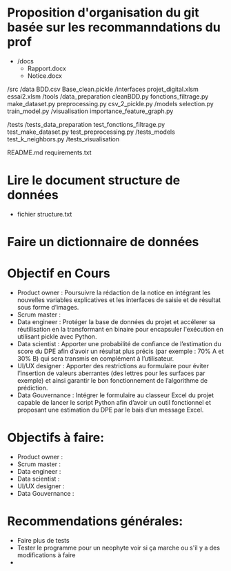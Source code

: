 # Proposition d'organisation du git basée sur les recommanndations du prof
- /docs
	- Rapport.docx
	- Notice.docx

/src
	/data
		BDD.csv
		Base_clean.pickle
	/interfaces
		projet_digital.xlsm
		essai2.xlsm
	/tools
		/data_preparation
			cleanBDD.py
			fonctions_filtrage.py
			make_dataset.py
			preprocessing.py
			csv_2_pickle.py
		/models
			selection.py
			train_model.py
		/visualisation
			importance_feature_graph.py

/tests
	/tests_data_preparation
		test_fonctions_filtrage.py
		test_make_dataset.py
		test_preprocessing.py
	/tests_models
		test_k_neighbors.py
	/tests_visualisation

README.md
requirements.txt

# Lire le document structure de données 
- fichier structure.txt
# Faire un dictionnaire de données 


# Objectif en Cours
- Product owner    : Poursuivre la rédaction de la notice en intégrant les nouvelles variables explicatives et les interfaces de saisie et de résultat sous forme d’images.
- Scrum master     : 
- Data engineer    : Protéger la base de données du projet et accélerer sa réutilisation en la transformant en binaire pour encapsuler l'exécution en utilisant pickle avec Python.
- Data scientist   : Apporter une probabilité de confiance de l’estimation du score du DPE afin d’avoir un résultat plus précis (par exemple : 70% A et 30% B) qui sera transmis en complément à l’utilisateur.
- UI/UX designer   : Apporter des restrictions au formulaire pour éviter l’insertion de valeurs aberrantes (des lettres pour les surfaces par exemple) et ainsi garantir le bon fonctionnement de l’algorithme de prédiction.
- Data Gouvernance : Intégrer le formulaire au classeur Excel du projet capable de lancer le script Python afin d’avoir un outil fonctionnel et proposant une estimation du DPE par le bais d’un message Excel.


# Objectifs  à faire: 
- Product owner    :
- Scrum master     :    
- Data engineer    :
- Data scientist   :
- UI/UX designer   :
- Data Gouvernance :


# Recommendations générales:
- Faire plus de tests
- Tester le programme pour un neophyte voir si ça marche ou s'il y a des modifications à faire
- 
